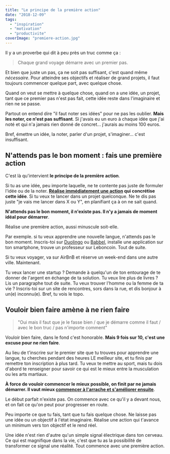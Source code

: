 ```yaml
---
title: "Le principe de la première action"
date: "2018-12-09"
tags:
  - "inspiration"
  - "motivation"
  - "productivite"
coverImage: "premiere-action.jpg"
---
```


Il y a un proverbe qui dit à peu près un truc comme ça :

> Chaque grand voyage démarre avec un premier pas.

Et bien que juste un pas, ça ne soit pas suffisant, c'est quand même _nécessaire_. Pour atteindre ses objectifs et réaliser de grand projets, il faut toujours commencer quelque part, avec quelque chose.<!--more-->

Quand on veut se mettre à quelque chose, quand on a une idée, un projet, tant que ce premier pas n'est pas fait, cette idée reste dans l'imaginaire et rien ne se passe.

Partout on entend dire "il faut noter ses idées" pour ne pas les oublier. **Mais les noter, ce n'est pas suffisant**. Si j'avais eu un euro à chaque idée que j'ai noté et qui n'a jamais rien donné de concret... j'aurais au moins 100 euros.

Bref, émettre un idée, la noter, parler d'un projet, s'imaginer... c'est insuffisant.

## N'attends pas le bon moment : fais une première action

C'est là qu'intervient **le principe de la première action**.

Si tu as une idée, peu importe laquelle, ne te contente pas juste de formuler l'idée ou de la noter. **[Réalise immédiatement une action](https://tobal.fr/envie-de-faire-quelque-chose-fais-le-maintenant-just-do-it/) qui concrétise cette idée**. Si tu veux te lancer dans un projet quelconque. Ne te dis pas juste "je vais me lancer dans X ou Y", en planifiant ça à on ne sait quand.

**N'attends pas le bon moment, il n'existe pas. Il n'y a jamais de moment idéal pour démarrer**.

Réalise une première action, aussi minuscule soit-elle.

Par exemple. si tu veux apprendre une nouvelle langue, n'attends pas le bon moment. Inscris-toi sur [Duolingo](https://www.duolingo.com/) ou [Babbel](https://fr.babbel.com/langues-etrangeres), installe une application sur ton smartphone, trouve un professeur sur Leboncoin. Tout de suite.

Si tu veux voyager, va sur AirBnB et réserve un week-end dans une autre ville. Maintenant.

Tu veux lancer une startup ? Demande à quelqu'un de ton entourage de te donner de l'argent en échange de ta solution. Tu veux lire plus de livres ? Lis un paragraphe tout de suite. Tu veux trouver l'homme ou la femme de ta vie ? Inscris-toi sur un site de rencontres, sors dans la rue, et dis bonjour à un(e) inconnu(e). Bref, tu vois le topo.

## Vouloir bien faire amène à ne rien faire

> "Oui mais il faut que je le fasse bien / que je démarre comme il faut / avec le bon truc / pas n'importe comment"

Vouloir bien faire, dans le fond c'est honorable. **Mais 9 fois sur 10, c'est une excuse pour ne rien faire**.

Au lieu de t'inscrire sur le premier site que tu trouves pour apprendre une langue, tu cherches pendant des heures LE meilleur site, et tu finis par remettre ton inscription à plus tard. Tu veux te mettre au sport, mais tu dois d'abord te renseigner pour savoir ce qui est le mieux entre la musculation ou les arts martiaux.

**À force de vouloir commencer le mieux possible, on finit par ne jamais démarrer. Il vaut mieux [commencer à l'arrache et s'améliorer ensuite](https://tobal.fr/tu-veux-devenir-creatif-accepte-la-mediocrite/)**.

Le début parfait n'existe pas. On commence avec ce qu'il y a devant nous, et on fait ce qu'on peut pour progresser en route.

Peu importe ce que tu fais, tant que tu fais quelque chose. Ne laisse pas une idée ou un objectif à l'état imaginaire. Réalise une action qui t'avance un minimum vers ton objectif et le rend réel.

Une idée n'est rien d'autre qu'un simple signal électrique dans ton cerveau. Ce qui est magnifique dans la vie, c'est que tu as la possibilité de transformer ce signal une réalité. Tout commence avec une première action.
